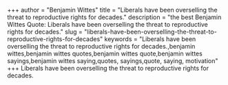 +++
author = "Benjamin Wittes"
title = "Liberals have been overselling the threat to reproductive rights for decades."
description = "the best Benjamin Wittes Quote: Liberals have been overselling the threat to reproductive rights for decades."
slug = "liberals-have-been-overselling-the-threat-to-reproductive-rights-for-decades"
keywords = "Liberals have been overselling the threat to reproductive rights for decades.,benjamin wittes,benjamin wittes quotes,benjamin wittes quote,benjamin wittes sayings,benjamin wittes saying,quotes, sayings,quote, saying, motivation"
+++
Liberals have been overselling the threat to reproductive rights for decades.
